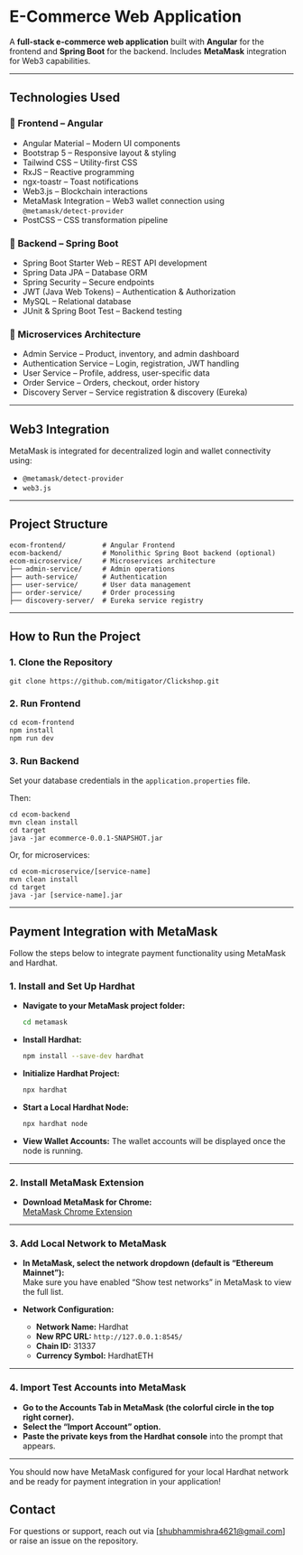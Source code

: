 
#  E-Commerce Web Application

A **full-stack e-commerce web application** built with **Angular** for the frontend and **Spring Boot** for the backend. Includes **MetaMask** integration for Web3 capabilities.

---

##  Technologies Used

### 🔹 Frontend – Angular
- Angular Material – Modern UI components  
- Bootstrap 5 – Responsive layout & styling  
- Tailwind CSS – Utility-first CSS  
- RxJS – Reactive programming  
- ngx-toastr – Toast notifications  
- Web3.js – Blockchain interactions  
- MetaMask Integration – Web3 wallet connection using `@metamask/detect-provider`  
- PostCSS – CSS transformation pipeline  

### 🔹 Backend – Spring Boot
- Spring Boot Starter Web – REST API development  
- Spring Data JPA – Database ORM  
- Spring Security – Secure endpoints  
- JWT (Java Web Tokens) – Authentication & Authorization  
- MySQL – Relational database  
- JUnit & Spring Boot Test – Backend testing  

### 🔹 Microservices Architecture
- Admin Service – Product, inventory, and admin dashboard  
- Authentication Service – Login, registration, JWT handling  
- User Service – Profile, address, user-specific data  
- Order Service – Orders, checkout, order history  
- Discovery Server – Service registration & discovery (Eureka)

---

##  Web3 Integration

MetaMask is integrated for decentralized login and wallet connectivity using:
- `@metamask/detect-provider`
- `web3.js`

---

##  Project Structure

```
ecom-frontend/         # Angular Frontend
ecom-backend/          # Monolithic Spring Boot backend (optional)
ecom-microservice/     # Microservices architecture
├── admin-service/     # Admin operations
├── auth-service/      # Authentication
├── user-service/      # User data management
├── order-service/     # Order processing
├── discovery-server/  # Eureka service registry
```

---

##  How to Run the Project

### 1. Clone the Repository
```
git clone https://github.com/mitigator/Clickshop.git
```

### 2. Run Frontend
```
cd ecom-frontend
npm install
npm run dev
```

### 3. Run Backend
Set your database credentials in the `application.properties` file.

Then:
```
cd ecom-backend
mvn clean install
cd target
java -jar ecommerce-0.0.1-SNAPSHOT.jar
```

Or, for microservices:
```
cd ecom-microservice/[service-name]
mvn clean install
cd target
java -jar [service-name].jar
```

---


## Payment Integration with MetaMask

Follow the steps below to integrate payment functionality using MetaMask and Hardhat.

### 1. Install and Set Up Hardhat

- **Navigate to your MetaMask project folder:**
  ```bash
  cd metamask
  ```

- **Install Hardhat:**
  ```bash
  npm install --save-dev hardhat
  ```

- **Initialize Hardhat Project:**
  ```bash
  npx hardhat
  ```

- **Start a Local Hardhat Node:**
  ```bash
  npx hardhat node
  ```

- **View Wallet Accounts:**
  The wallet accounts will be displayed once the node is running.

---

### 2. Install MetaMask Extension

- **Download MetaMask for Chrome:**  
  [MetaMask Chrome Extension](https://chromewebstore.google.com/detail/metamask/nkbihfbeogaeaoehlefnkodbefgpgknn?hl=en)

---

### 3. Add Local Network to MetaMask

- **In MetaMask, select the network dropdown (default is “Ethereum Mainnet”):**  
  Make sure you have enabled “Show test networks” in MetaMask to view the full list.

- **Network Configuration:**
  - **Network Name:** Hardhat
  - **New RPC URL:** `http://127.0.0.1:8545/`
  - **Chain ID:** 31337
  - **Currency Symbol:** HardhatETH

---

### 4. Import Test Accounts into MetaMask

- **Go to the Accounts Tab in MetaMask (the colorful circle in the top right corner).**
- **Select the “Import Account” option.**
- **Paste the private keys from the Hardhat console** into the prompt that appears.

---

You should now have MetaMask configured for your local Hardhat network and be ready for payment integration in your application!


##  Contact

For questions or support, reach out via [shubhammishra4621@gmail.com] or raise an issue on the repository.
